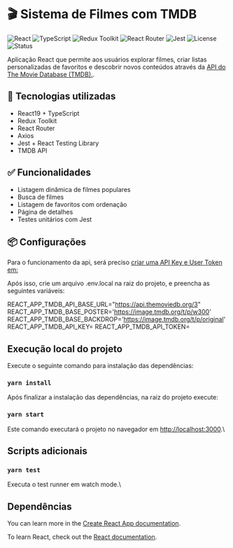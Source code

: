 # 🎬 Sistema de Filmes com TMDB

![React](https://img.shields.io/badge/react-19.1.0-61DAFB?logo=react)
![TypeScript](https://img.shields.io/badge/typescript-4.9.5-3178C6?logo=typescript)
![Redux Toolkit](https://img.shields.io/badge/redux--toolkit-2.8.2-purple?logo=redux)
![React Router](https://img.shields.io/badge/react--router--dom-6.0.0-CA4245?logo=react-router)
![Jest](https://img.shields.io/badge/tested_with-jest-99424f.svg?logo=jest)
![License](https://img.shields.io/badge/license-MIT-green)
![Status](https://img.shields.io/badge/status-em%20desenvolvimento-yellow)

Aplicação React que permite aos usuários explorar filmes, criar listas personalizadas de favoritos e descobrir novos conteúdos através da [API do The Movie Database (TMDB).](https://developers.themoviedb.org/3).

## 🧰 Tecnologias utilizadas

- React19 + TypeScript
- Redux Toolkit
- React Router
- Axios
- Jest + React Testing Library
- TMDB API

## ✅ Funcionalidades

- Listagem dinâmica de filmes populares
- Busca de filmes
- Listagem de favoritos com ordenação
- Página de detalhes
- Testes unitários com Jest

## 📦 Configurações

Para o funcionamento da api, será preciso [criar uma API Key e User Token em:](https://www.themoviedb.org/)

Após isso, crie um arquivo .env.local na raiz do projeto, e preencha as seguintes variáveis:

REACT_APP_TMDB_API_BASE_URL="https://api.themoviedb.org/3"
REACT_APP_TMDB_BASE_POSTER='https://image.tmdb.org/t/p/w300'
REACT_APP_TMDB_BASE_BACKDROP='https://image.tmdb.org/t/p/original'
REACT_APP_TMDB_API_KEY=<sua api key>
REACT_APP_TMDB_API_TOKEN=<seu user token>

## Execução local do projeto

Execute o seguinte comando para instalação das dependências:

### `yarn install`

Após finalizar a instalação das dependências, na raiz do projeto execute:

### `yarn start`

Este comando executará o projeto no navegador em [http://localhost:3000](http://localhost:3000).\

## Scripts adicionais

### `yarn test`

Executa o test runner em watch mode.\

## Dependências

You can learn more in the [Create React App documentation](https://facebook.github.io/create-react-app/docs/getting-started).

To learn React, check out the [React documentation](https://reactjs.org/).
